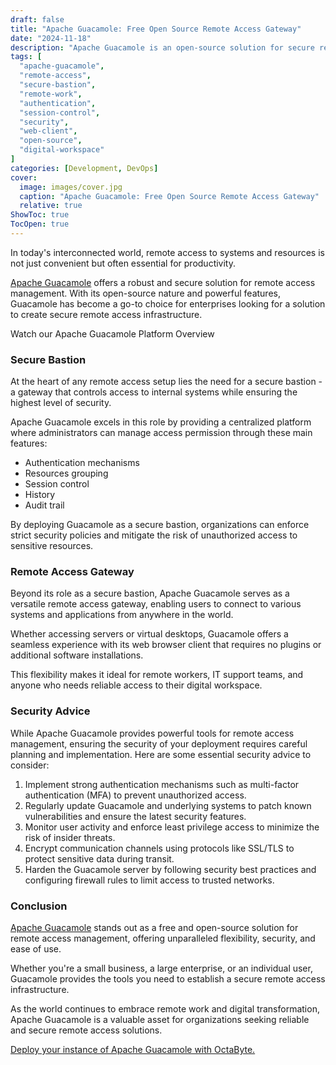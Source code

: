 ```yaml
---
draft: false
title: "Apache Guacamole: Free Open Source Remote Access Gateway"
date: "2024-11-18"
description: "Apache Guacamole is an open-source solution for secure remote access management, offering features like authentication, session control, and a web browser client for seamless connectivity. It serves as both a secure bastion and a versatile remote access gateway, ideal for organizations needing reliable, flexible, and secure remote access infrastructure."
tags: [
  "apache-guacamole",
  "remote-access",
  "secure-bastion",
  "remote-work",
  "authentication",
  "session-control",
  "security",
  "web-client",
  "open-source",
  "digital-workspace"
]
categories: [Development, DevOps]
cover:
  image: images/cover.jpg
  caption: "Apache Guacamole: Free Open Source Remote Access Gateway"
  relative: true
ShowToc: true
TocOpen: true
---
```



In today's interconnected world, remote access to systems and resources is not just convenient but often essential for productivity. 

[Apache Guacamole](https://octabyte.io/development/dev-ops/guacamole) offers a robust and secure solution for remote access management. With its open\-source nature and powerful features, Guacamole has become a go\-to choice for enterprises looking for a solution to create secure remote access infrastructure.



Watch our Apache Guacamole Platform Overview



### Secure Bastion

At the heart of any remote access setup lies the need for a secure bastion \- a gateway that controls access to internal systems while ensuring the highest level of security. 

Apache Guacamole excels in this role by providing a centralized platform where administrators can manage access permission through these main features:

* Authentication mechanisms
* Resources grouping
* Session control
* History
* Audit trail

By deploying Guacamole as a secure bastion, organizations can enforce strict security policies and mitigate the risk of unauthorized access to sensitive resources.

### Remote Access Gateway

Beyond its role as a secure bastion, Apache Guacamole serves as a versatile remote access gateway, enabling users to connect to various systems and applications from anywhere in the world. 

Whether accessing servers or virtual desktops, Guacamole offers a seamless experience with its web browser client that requires no plugins or additional software installations. 

This flexibility makes it ideal for remote workers, IT support teams, and anyone who needs reliable access to their digital workspace.

### Security Advice

While Apache Guacamole provides powerful tools for remote access management, ensuring the security of your deployment requires careful planning and implementation. Here are some essential security advice to consider:

1. Implement strong authentication mechanisms such as multi\-factor authentication (MFA) to prevent unauthorized access.
2. Regularly update Guacamole and underlying systems to patch known vulnerabilities and ensure the latest security features.
3. Monitor user activity and enforce least privilege access to minimize the risk of insider threats.
4. Encrypt communication channels using protocols like SSL/TLS to protect sensitive data during transit.
5. Harden the Guacamole server by following security best practices and configuring firewall rules to limit access to trusted networks.

### Conclusion

[Apache Guacamole](https://octabyte.io/development/dev-ops/guacamole) stands out as a free and open\-source solution for remote access management, offering unparalleled flexibility, security, and ease of use. 

Whether you're a small business, a large enterprise, or an individual user, Guacamole provides the tools you need to establish a secure remote access infrastructure. 

As the world continues to embrace remote work and digital transformation, Apache Guacamole is a valuable asset for organizations seeking reliable and secure remote access solutions.

[Deploy your instance of Apache Guacamole with OctaByte.](https://octabyte.io/start-trial/?service=guacamole)


